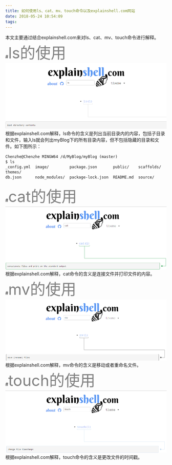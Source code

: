```yaml
---
title: 如何使用ls、cat、mv、touch命令以及explainshell.com网站
date: 2018-05-24 10:54:09
tags:
---
```

本文主要通过结合explainshell.com来对ls、cat、mv、touch命令进行解释。
#<font color=gray size=8>ls的使用</font>
![ls](https://raw.githubusercontent.com/chenzhe512/blog-generator/master/image/ls.jpg)
根据explainshell.com解释，ls命令的含义是列出当前目录内的内容，包括子目录和文件，输入ls就会列出myBlog下的所有目录内容，但不包括隐藏的目录和文件。如下图所示：
```
Chenzhe@Chenzhe MINGW64 /d/MyBlog/myBlog (master)
$ ls
_config.yml  image/         package.json       public/    scaffolds/  themes/
db.json      node_modules/  package-lock.json  README.md  source/
```
#<font color=gray size=8>cat的使用</font>
![cat](https://raw.githubusercontent.com/chenzhe512/blog-generator/master/image/cat.jpg)
根据explainshell.com解释，cat命令的含义是连接文件并打印文件的内容。
#<font color=gray size=8>mv的使用</font>
![mv](https://raw.githubusercontent.com/chenzhe512/blog-generator/master/image/mv.jpg)
根据explainshell.com解释，mv命令的含义是移动或者重命名文件。
#<font color=gray size=8>touch的使用</font>
![touch](https://raw.githubusercontent.com/chenzhe512/blog-generator/master/image/touch.jpg)
根据explainshell.com解释，touch命令的含义是更改文件的时间戳。